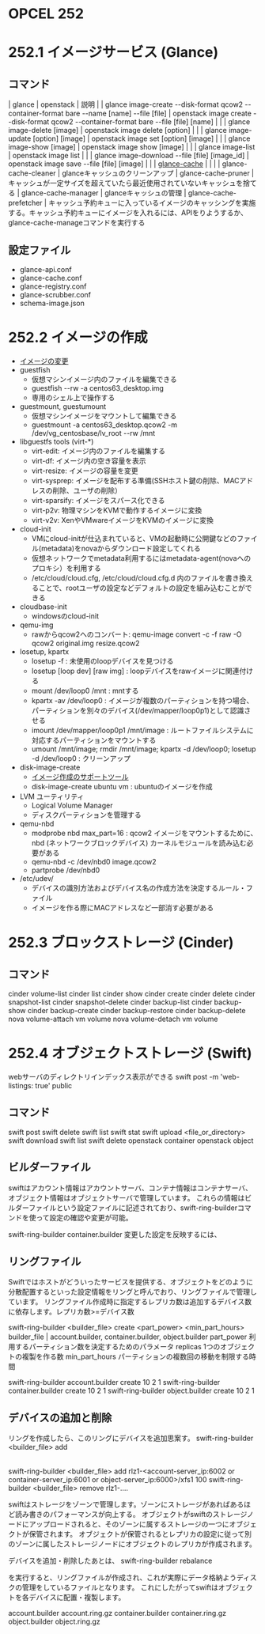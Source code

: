 # OPCEL 252

# 252.1 イメージサービス (Glance)
## コマンド
| glance | openstack | 説明 |
| glance image-create --disk-format qcow2 --container-format bare --name [name] --file [file] | openstack image create --disk-format qcow2 --container-format bare --file [file] [name] | |
| glance image-delete [image]                     | openstack image delete [option]            | |
| glance image-update [option] [image]            | openstack image set [option] [image]       | |
| glance image-show [image]                       | openstack image show [image]               | |
| glance image-list                               | openstack image list                       | |
| glance image-download --file [file] [image_id]  | openstack image save --file [file] [image] | |
| [glance-cache](http://docs.openstack.org/developer/glance/cache.html) | | |
| glance-cache-cleaner    | glanceキャッシュのクリーンアップ
| glance-cache-pruner     | キャッシュが一定サイズを超えていたら最近使用されていないキャッシュを捨てる
| glance-cache-manager    | glanceキャッシュの管理
| glance-cache-prefetcher | キャッシュ予約キューに入っているイメージのキャッシングを実施する。キャッシュ予約キューにイメージを入れるには、APIをりようするか、glance-cache-manageコマンドを実行する

## 設定ファイル
* glance-api.conf
* glance-cache.conf
* glance-registry.conf
* glance-scrubber.conf
* schema-image.json


# 252.2 イメージの作成
* [イメージの変更](http://docs.openstack.org/ja/image-guide/modify-images.html)
* guestfish
    * 仮想マシンイメージ内のファイルを編集できる
    * guestfish --rw -a centos63_desktop.img
    * 専用のシェル上で操作する
* guestmount, guestumount
    * 仮想マシンイメージをマウントして編集できる
    * guestmount -a centos63_desktop.qcow2 -m /dev/vg_centosbase/lv_root --rw /mnt
* libguestfs tools (virt-*)
    * virt-edit: イメージ内のファイルを編集する
    * virt-df: イメージ内の空き容量を表示
    * virt-resize: イメージの容量を変更
    * virt-sysprep: イメージを配布する準備(SSHホスト鍵の削除、MACアドレスの削除、ユーザの削除）
    * virt-sparsify: イメージをスパース化できる
    * virt-p2v: 物理マシンをKVMで動作するイメージに変換
    * virt-v2v: XenやVMwareイメージをKVMのイメージに変換
* cloud-init
    * VMにcloud-initが仕込まれていると、VMの起動時に公開鍵などのファイル(metadata)をnovaからダウンロード設定してくれる
    * 仮想ネットワークでmetadata利用するにはmetadata-agent(novaへのプロキシ）を利用する
    * /etc/cloud/cloud.cfg, /etc/cloud/cloud.cfg.d 内のファイルを書き換えることで、rootユーザの設定などデフォルトの設定を組み込むことができる
* cloudbase-init
    * windowsのcloud-init
* qemu-img
    * rawからqcow2へのコンバート: qemu-image convert -c -f raw -O qcow2 original.img resize.qcow2
* losetup, kpartx
    * losetup -f : 未使用のloopデバイスを見つける
    * losetup [loop dev] [raw img] : loopデバイスをrawイメージに関連付ける
    * mount /dev/loop0 /mnt : mntする
    * kpartx -av /dev/loop0 : イメージが複数のパーティションを持つ場合、パーティションを別々のデバイス(/dev/mapper/loop0p1)として認識させる
    * imount /dev/mapper/loop0p1 /mnt/image : ルートファイルシステムに対応するパーティションをマウントする
    * umount /mnt/image; rmdir /mnt/image; kpartx -d /dev/loop0; losetup -d /dev/loop0 : クリーンアップ
* disk-image-create
    * [イメージ作成のサポートツール](http://docs.openstack.org/ja/image-guide/create-images-automatically.html)
    * disk-image-create ubuntu vm : ubuntuのイメージを作成
* LVM ユーティリティ
    * Logical Volume Manager
    * ディスクパーティションを管理する
* qemu-nbd
    * modprobe nbd max_part=16 : qcow2 イメージをマウントするために、 nbd (ネットワークブロックデバイス) カーネルモジュールを読み込む必要がある
    * qemu-nbd -c /dev/nbd0 image.qcow2
    * partprobe /dev/nbd0
* /etc/udev/
    * デバイスの識別方法およびデバイス名の作成方法を決定するルール・ファイル
    * イメージを作る際にMACアドレスなど一部消す必要がある


# 252.3 ブロックストレージ (Cinder)
## コマンド
cinder volume-list
cinder list
cinder show
cinder create
cinder delete
cinder snapshot-list
cinder snapshot-delete
cinder backup-list
cinder backup-show
cinder backup-create
cinder backup-restore
cinder backup-delete
nova volume-attach vm volume
nova volume-detach vm volume



# 252.4 オブジェクトストレージ (Swift)

webサーバのディレクトリインデックス表示ができる
swift post -m 'web-listings: true' public

## コマンド
swift post <container>
swift delete <container>
swift list
swift stat <container>
swift upload <container> <file_or_directory>
swift download <container> <object>
swift list <container>
swift delete <container> <object>
openstack container
openstack object

## ビルダーファイル
swiftはアカウント情報はアカウントサーバ、コンテナ情報はコンテナサーバ、オブジェクト情報はオブジェクトサーバで管理しています。
これらの情報はビルダーファイルという設定ファイルに記述されており、swift-ring-builderコマンドを使って設定の確認や変更が可能。

swift-ring-builder container.builder
変更した設定を反映するには、

## リングファイル
Swiftではホストがどういったサービスを提供する、オブジェクトをどのように分散配置するといった設定情報をリングと呼んでおり、リングファイルで管理しています。
リングファイル作成時に指定するレプリカ数は追加するデバイス数に依存します。レプリカ数>=デバイス数

swift-ring-builder <builder_file> create <part_power> <replicas> <min_part_hours>
builder_file | account.builder, container.builder, object.builder
part_power 利用するパーティション数を決定するためのパラメータ
replicas   1つのオブジェクトの複製を作る数
min_part_hours  パーティションの複数回の移動を制限する時間

swift-ring-builder account.builder create 10 2 1
swift-ring-builder container.builder create 10 2 1
swift-ring-builder object.builder create 10 2 1

## デバイスの追加と削除
リングを作成したら、このリングにデバイスを追加思案す。
swift-ring-builder <builder_file> add <device> <option>

swift-ring-builder <builder_file> add rlz1-<account-server_ip:6002 or container-server_ip:6001 or object-server_ip:6000>/xfs1 100
swift-ring-builder <builder_file> remove rlz1-....

swiftはストレージをゾーンで管理します。ゾーンにストレージがあればあるほど読み書きのパフォーマンスが向上する。
オブジェクトがswiftのストレージノードにアップロードされると、そのゾーンに属するストレージの一つにオブジェクトが保管されます。
オブジェクトが保管されるとレプリカの設定に従って別のゾーンに属したストレージノードにオブジェクトのレプリカが作成されます。


デバイスを追加・削除したあとは、
swift-ring-builder <builder-file> rebalance

を実行すると、リングファイルが作成され、これが実際にデータ格納ようディスクの管理をしているファイルとなります。
これにしたがってswiftはオブジェクトを各デバイスに配置・複製します。

account.builder
account.ring.gz
container.builder
container.ring.gz
object.builder
object.ring.gz

